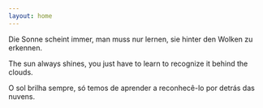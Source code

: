 ```yaml
---
layout: home
---
```


Die Sonne scheint immer, man muss nur lernen, sie hinter den Wolken zu erkennen.

The sun always shines, you just have to learn to recognize it behind the clouds.

O sol brilha sempre, só temos de aprender a reconhecê-lo por detrás das nuvens.


